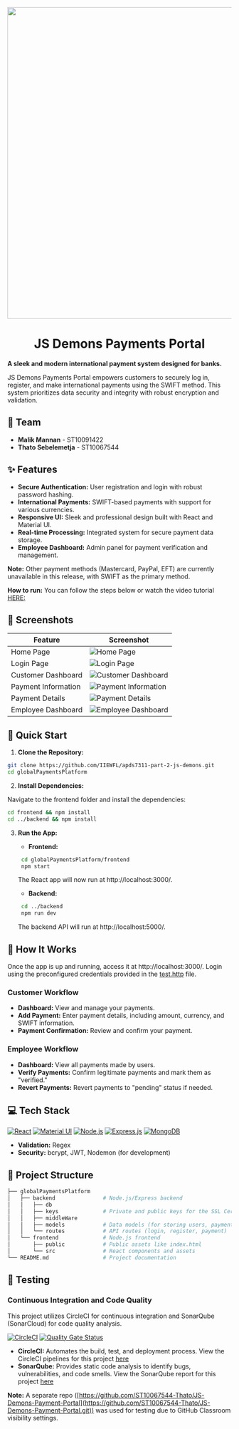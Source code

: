 <p align="center">
  <img src = "https://imgur.com/0Zrgwj0.png" width=700>
</p>
<h1 align="center"> JS Demons Payments Portal </h1>

**A sleek and modern international payment system designed for banks.**

JS Demons Payments Portal empowers customers to securely log in, register, and make international payments using the SWIFT method. This system prioritizes data security and integrity with robust encryption and validation.

## 👥 Team

* **Malik Mannan** - ST10091422
* **Thato Sebelemetja** - ST10067544

## ✨ Features

* **Secure Authentication:** User registration and login with robust password hashing.
* **International Payments:** SWIFT-based payments with support for various currencies.
* **Responsive UI:** Sleek and professional design built with React and Material UI.
* **Real-time Processing:** Integrated system for secure payment data storage.
* **Employee Dashboard:**  Admin panel for payment verification and management.

**Note:** Other payment methods (Mastercard, PayPal, EFT) are currently unavailable in this release, with SWIFT as the primary method.  

**How to run:** You can follow the steps below or watch the video tutorial [HERE:](https://drive.google.com/drive/folders/1jDQK7Gx0coSoVBcpDMRGbLRVPnSbSX6U?usp=sharing)  

## 📸 Screenshots

| Feature | Screenshot |
|---|---|
| Home Page | ![Home Page](https://imgur.com/DP0CPgh.png) |
| Login Page | ![Login Page](https://imgur.com/gtKsIJ3.png) |
| Customer Dashboard | ![Customer Dashboard](https://imgur.com/cA3np5S.png) |
| Payment Information | ![Payment Information](https://imgur.com/8i3yfYI.png) |
| Payment Details | ![Payment Details](https://imgur.com/CSpvw0F.png) |
| Employee Dashboard | ![Employee Dashboard](https://imgur.com/rh6GvYV.png) |

## 🚀 Quick Start

1. **Clone the Repository:**

```bash
git clone https://github.com/IIEWFL/apds7311-part-2-js-demons.git
cd globalPaymentsPlatform
```

2. **Install Dependencies:**

Navigate to the frontend folder and install the dependencies:

```bash
cd frontend && npm install
cd ../backend && npm install
```

3. **Run the App:**

   * **Frontend:**  
    ```bash
     cd globalPaymentsPlatform/frontend
     npm start
     ```
     The React app will now run at http://localhost:3000/.  
   * **Backend:**  
    ```bash
     cd ../backend
     npm run dev
     ```
     The backend API will run at http://localhost:5000/.  

## 🤔 How It Works

Once the app is up and running, access it at http://localhost:3000/. Login using the preconfigured credentials provided in the [test.http](https://github.com/ST10067544-Thato/JS-Demons-Payment-Portal/blob/main/globalPaymentsPlatform/backend/test.http) file.

### Customer Workflow

* **Dashboard:** View and manage your payments.
* **Add Payment:** Enter payment details, including amount, currency, and SWIFT information.
* **Payment Confirmation:** Review and confirm your payment.

### Employee Workflow

* **Dashboard:** View all payments made by users.
* **Verify Payments:** Confirm legitimate payments and mark them as "verified."
* **Revert Payments:** Revert payments to "pending" status if needed.

## 💻 Tech Stack

[![React](https://img.shields.io/badge/React-20232A?style=for-the-badge&logo=react&logoColor=61DAFB)](https://reactjs.org/)
[![Material UI](https://img.shields.io/badge/Material%20UI-0081CB?style=for-the-badge&logo=material-ui&logoColor=white)](https://mui.com/)
[![Node.js](https://img.shields.io/badge/Node.js-339933?style=for-the-badge&logo=nodedotjs&logoColor=white)](https://nodejs.org/en)
[![Express.js](https://img.shields.io/badge/Express.js-000000?style=for-the-badge&logo=express&logoColor=white)](https://expressjs.com/)
[![MongoDB](https://img.shields.io/badge/MongoDB-4EA9B0?style=for-the-badge&logo=mongodb&logoColor=white)](https://www.mongodb.com/)

* **Validation:** Regex
* **Security:** bcrypt, JWT, Nodemon (for development)

## 📂 Project Structure
```bash
├── globalPaymentsPlatform
│   ├── backend               # Node.js/Express backend
│   │   ├── db                
│   │   ├── keys              # Private and public keys for the SSL Certificates
│   │   ├── middleWare
│   │   ├── models            # Data models (for storing users, payments)
│   │   └── routes            # API routes (login, register, payment)
│   └── frontend              # Node.js frontend
│       ├── public            # Public assets like index.html
│       └── src               # React components and assets
└── README.md                 # Project documentation
```

## 🧪 Testing

### Continuous Integration and Code Quality

This project utilizes CircleCI for continuous integration and SonarQube (SonarCloud) for code quality analysis.

[![CircleCI](https://circleci.com/gh/ST10067544-Thato/JS-Demons-Payment-Portal.svg?style=svg)](https://circleci.com/gh/ST10067544-Thato/JS-Demons-Payment-Portal)
[![Quality Gate Status](https://sonarcloud.io/api/project_badges/measure?project=ST10067544-Thato_JS-Demons-Payment-Portal&metric=alert_status)](https://sonarcloud.io/summary/new_code?id=ST10067544-Thato_JS-Demons-Payment-Portal)

* **CircleCI:** Automates the build, test, and deployment process. View the CircleCI pipelines for this project [here](https://app.circleci.com/pipelines/github/ST10067544-Thato/JS-Demons-Payment-Portal)
* **SonarQube:** Provides static code analysis to identify bugs, vulnerabilities, and code smells. View the SonarQube report for this project [here](https://sonarcloud.io/project/overview?id=ST10067544-Thato_JS-Demons-Payment-Portal)

**Note:** A separate repo ([https://github.com/ST10067544-Thato/JS-Demons-Payment-Portal](https://github.com/ST10067544-Thato/JS-Demons-Payment-Portal.git)) was used for testing due to GitHub Classroom visibility settings.
